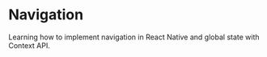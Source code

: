 # Navigation

Learning how to implement navigation in React Native and global state with Context API.

